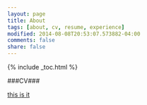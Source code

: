 ```yaml
---
layout: page
title: About
tags: [about, cv, resume, experience]
modified: 2014-08-08T20:53:07.573882-04:00
comments: false
share: false
---
```


{% include _toc.html %}

###CV###

[this is it](http://vpnagraj.github.io/cv/)